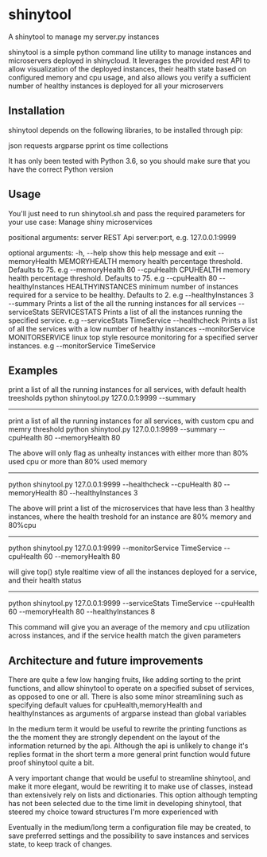 # shinytool
A shinytool to manage my server.py instances

shinytool is a simple python command line utility to manage instances and microservers deployed in shinycloud.
It leverages the provided rest API to allow visualization of the deployed instances, their health state
based on configured memory and cpu usage, and also allows you verify a sufficient number of healthy instances is deployed for 
all your microservers 

## Installation
shinytool depends on the following libraries, to be installed through pip:

json
requests
argparse
pprint
os
time
collections

It has only been tested with Python 3.6, so you should make sure that you have the correct Python version

## Usage
You'll just need to run shinytool.sh and pass the required parameters for your use case:
Manage shiny microservices

positional arguments:
  server                REST Api server:port, e.g. 127.0.0.1:9999

optional arguments:
  -h, --help            show this help message and exit
  --memoryHealth MEMORYHEALTH
                        memory health percentage threshold. Defaults to 75.
                        e.g --memoryHealth 80
  --cpuHealth CPUHEALTH
                        memory health percentage threshold. Defaults to 75.
                        e.g --cpuHealth 80
  --healthyInstances HEALTHYINSTANCES
                        minimum number of instances required for a service to
                        be healthy. Defaults to 2. e.g --healthyInstances 3
  --summary             Prints a list of the all the running instances for all
                        services
  --serviceStats SERVICESTATS
                        Prints a list of all the instances running the
                        specified service. e.g --serviceStats TimeService
  --healthcheck         Prints a list of all the services with a low number of
                        healthy instances
  --monitorService MONITORSERVICE
                        linux top style resource monitoring for a specified
                        server instances. e.g --monitorService TimeService

## Examples

print a list of all the running instances for all services, with default health treesholds
python shinytool.py 127.0.0.1:9999 --summary

----------------------
print a list of all the running instances for all services, with custom cpu and memry threshold
python shinytool.py 127.0.0.1:9999 --summary --cpuHealth 80 --memoryHealth 80

The above will only flag as unhealty instances with either more than 80% used cpu or more than 80% used memory

----------------------
python shinytool.py 127.0.0.1:9999 --healthcheck --cpuHealth 80 --memoryHealth 80  --healthyInstances 3

The above will print a list of the microservices that have less than 3 healthy instances,
where the health treshold for an instance are 80% memory and 80%cpu

----------------------
python shinytool.py 127.0.0.1:9999 --monitorService TimeService --cpuHealth 60 --memoryHealth 80 

will give top() style realtime view of all the instances deployed for a service, and their health status

----------------------
python shinytool.py 127.0.0.1:9999 --serviceStats TimeService --cpuHealth 60 --memoryHealth 80 --healthyInstances 8

This command will give you an average of the memory and cpu utilization across instances, and if the service health match
the given parameters

## Architecture and future improvements
There are quite a few low hanging fruits, like adding sorting to the print functions, and allow shinytool to operate
on a specified subset of services, as opposed to one or all.
There is also some minor streamlining such as specifying default values for cpuHealth,memoryHealth and healthyInstances as arguments
of argparse instead than global variables

In the medium term it would be useful to rewrite the printing functions as the the moment they are strongly dependent 
on the layout of the information returned by the api.
Although the api is unlikely to change it's replies format in the short term a more general print function would future proof
shinytool quite a bit.

A very important change that would be useful to streamline shinytool, and make it more elegant, would be rewriting it to make use of classes, instead 
than extensively rely on lists and dictionaries.
This option although tempting has not been selected due to the time limit in developing shinytool, that steered my choice 
toward structures I'm more experienced with

Eventually in the medium/long term a configuration file may be created, to save preferred settings and the possibility to save instances and services state,
 to keep track of changes.
